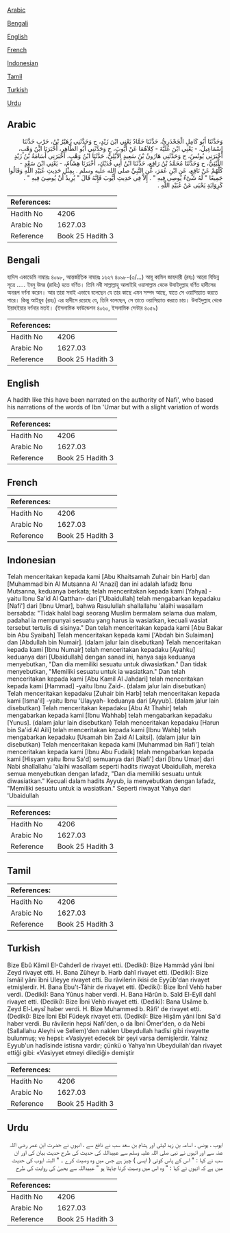 [Arabic](#arabic)

[Bengali](#bengali)

[English](#english)

[French](#french)

[Indonesian](#indonesian)

[Tamil](#tamil)

[Turkish](#turkish)

[Urdu](#urdu)

## Arabic


<div dir="rtl" lang="ar" style={{fontSize:'larger',backgroundColor:'#f8f9fa',padding:20}}>
وَحَدَّثَنَا أَبُو كَامِلٍ الْجَحْدَرِيُّ، حَدَّثَنَا حَمَّادٌ يَعْنِي ابْنَ زَيْدٍ، ح وَحَدَّثَنِي زُهَيْرُ بْنُ، حَرْبٍ حَدَّثَنَا إِسْمَاعِيلُ، - يَعْنِي ابْنَ عُلَيَّةَ - كِلاَهُمَا عَنْ أَيُّوبَ، ح وَحَدَّثَنِي أَبُو الطَّاهِرِ، أَخْبَرَنَا ابْنُ وَهْبٍ، أَخْبَرَنِي يُونُسُ، ح وَحَدَّثَنِي هَارُونُ بْنُ سَعِيدٍ الأَيْلِيُّ، حَدَّثَنَا ابْنُ وَهْبٍ، أَخْبَرَنِي أُسَامَةُ بْنُ زَيْدٍ اللَّيْثِيُّ، ح وَحَدَّثَنَا مُحَمَّدُ بْنُ رَافِعٍ، حَدَّثَنَا ابْنُ أَبِي فُدَيْكٍ، أَخْبَرَنَا هِشَامٌ، - يَعْنِي ابْنَ سَعْدٍ - كُلُّهُمْ عَنْ نَافِعٍ، عَنِ ابْنِ عُمَرَ، عَنِ النَّبِيِّ صلى الله عليه وسلم ‏.‏ بِمِثْلِ حَدِيثِ عُبَيْدِ اللَّهِ وَقَالُوا جَمِيعًا ‏"‏ لَهُ شَىْءٌ يُوصِي فِيهِ ‏"‏ ‏.‏ إِلاَّ فِي حَدِيثِ أَيُّوبَ فَإِنَّهُ قَالَ ‏"‏ يُرِيدُ أَنْ يُوصِيَ فِيهِ ‏"‏ ‏.‏ كَرِوَايَةِ يَحْيَى عَنْ عُبَيْدِ اللَّهِ ‏.‏
</div>
<div style={{backgroundColor:'#f8f9fa',padding:20, marginBottom: 10}}><table> <thead> <tr> <th>References:</th> <th></th> </tr> </thead> <tbody><tr><td>Hadith No</td><td>4206</td></tr><tr><td>Arabic No</td><td>1627.03</td></tr><tr><td>Reference</td><td>Book 25 Hadith 3</td></tr></tbody></table></div>

## Bengali


<div dir="ltr" lang="bn" style={{fontSize:'larger',backgroundColor:'#f8f9fa',padding:20}}>
হাদিস একাডেমি নাম্বারঃ ৪০৯৮, আন্তর্জাতিক নাম্বারঃ ১৬২৭ ৪০৯৮-(৩/...) আবূ কামিল জাহদারী (রহঃ) আরো বিভিন্ন সূত্রে ..... ইবনু উমর (রাযিঃ) হতে বর্ণিত। তিনি নবী সাল্লাল্লাহু আলাইহি ওয়াসাল্লাম থেকে উবাইদুল্লাহ বর্ণিত হাদীসের অনরূপ বর্ণনা করেন। আর তারা সবাই এভাবে বলেছেন যে তার কাছে এমন সম্পদ আছে, যাতে সে ওয়াসিয়্যাত করতে পারে। কিন্তু আইয়ূব (রহঃ) এর হাদীসে রয়েছে যে, তিনি বলেছেন, সে তাতে ওয়াসিয়্যাত করতে চায়। উবাইদুল্লাহ থেকে ইয়াহইয়ার বর্ণনার মতই। (ইসলামিক ফাউন্ডেশন ৪০৬০, ইসলামিক সেন্টার ৪০৫৯)
</div>
<div style={{backgroundColor:'#f8f9fa',padding:20, marginBottom: 10}}><table> <thead> <tr> <th>References:</th> <th></th> </tr> </thead> <tbody><tr><td>Hadith No</td><td>4206</td></tr><tr><td>Arabic No</td><td>1627.03</td></tr><tr><td>Reference</td><td>Book 25 Hadith 3</td></tr></tbody></table></div>

## English


<div dir="ltr" lang="en" style={{fontSize:'larger',backgroundColor:'#f8f9fa',padding:20}}>
A hadith like this have been narrated on the authority of Nafi', who based his narrations of the words of Ibn 'Umar but with a slight variation of words
</div>
<div style={{backgroundColor:'#f8f9fa',padding:20, marginBottom: 10}}><table> <thead> <tr> <th>References:</th> <th></th> </tr> </thead> <tbody><tr><td>Hadith No</td><td>4206</td></tr><tr><td>Arabic No</td><td>1627.03</td></tr><tr><td>Reference</td><td>Book 25 Hadith 3</td></tr></tbody></table></div>

## French


<div dir="ltr" lang="fr" style={{fontSize:'larger',backgroundColor:'#f8f9fa',padding:20}}>

</div>
<div style={{backgroundColor:'#f8f9fa',padding:20, marginBottom: 10}}><table> <thead> <tr> <th>References:</th> <th></th> </tr> </thead> <tbody><tr><td>Hadith No</td><td>4206</td></tr><tr><td>Arabic No</td><td>1627.03</td></tr><tr><td>Reference</td><td>Book 25 Hadith 3</td></tr></tbody></table></div>

## Indonesian


<div dir="ltr" lang="id" style={{fontSize:'larger',backgroundColor:'#f8f9fa',padding:20}}>
Telah menceritakan kepada kami [Abu Khaitsamah Zuhair bin Harb] dan [Muhammad bin Al Mutsanna Al 'Anazi] dan ini adalah lafadz Ibnu Mutsanna, keduanya berkata; telah menceritakan kepada kami [Yahya] -yaitu Ibnu Sa'id Al Qatthan- dari ['Ubaidullah] telah mengabarkan kepadaku [Nafi'] dari [Ibnu Umar], bahwa Rasulullah shallallahu 'alaihi wasallam bersabda: "Tidak halal bagi seorang Muslim bermalam selama dua malam, padahal ia mempunyai sesuatu yang harus ia wasiatkan, kecuali wasiat tersebut tertulis di sisinya." Dan telah menceritakan kepada kami [Abu Bakar bin Abu Syaibah] Telah menceritakan kepada kami ['Abdah bin Sulaiman] dan [Abdullah bin Numair]. (dalam jalur lain disebutkan) Telah menceritakan kepada kami [Ibnu Numair] telah menceritakan kepadaku [Ayahku] keduanya dari [Ubaidullah] dengan sanad ini, hanya saja keduanya menyebutkan, "Dan dia memiliki sesuatu untuk diwasiatkan." Dan tidak menyebutkan, "Memiliki sesuatu untuk ia wasiatkan." Dan telah menceritakan kepada kami [Abu Kamil Al Jahdari] telah menceritakan kepada kami [Hammad] -yaitu Ibnu Zaid-. (dalam jalur lain disebutkan) Telah menceritakan kepadaku [Zuhair bin Harb] telah menceritakan kepada kami [Isma'il] -yaitu Ibnu 'Ulayyah- keduanya dari [Ayyub]. (dalam jalur lain disebutkan) Telah menceritakan kepadaku [Abu At Thahir] telah mengabarkan kepada kami [Ibnu Wahhab] telah mengabarkan kepadaku [Yunus]. (dalam jalur lain disebutkan) Telah menceritakan kepadaku [Harun bin Sa'id Al Aili] telah menceritakan kepada kami [Ibnu Wahb] telah mengabarkan kepadaku [Usamah bin Zaid Al Laitsi]. (dalam jalur lain disebutkan) Telah menceritakan kepada kami [Muhammad bin Rafi'] telah menceritakan kepada kami [Ibnu Abu Fudaik] telah mengabarkan kepada kami [Hisyam yaitu Ibnu Sa'd] semuanya dari [Nafi'] dari [Ibnu Umar] dari Nabi shallallahu 'alaihi wasallam seperti hadits riwayat Ubaidullah, mereka semua menyebutkan dengan lafadz, "Dan dia memiliki sesuatu untuk diwasiatkan." Kecuali dalam hadits Ayyub, ia menyebutkan dengan lafadz, "Memiliki sesuatu untuk ia wasiatkan." Seperti riwayat Yahya dari 'Ubaidullah
</div>
<div style={{backgroundColor:'#f8f9fa',padding:20, marginBottom: 10}}><table> <thead> <tr> <th>References:</th> <th></th> </tr> </thead> <tbody><tr><td>Hadith No</td><td>4206</td></tr><tr><td>Arabic No</td><td>1627.03</td></tr><tr><td>Reference</td><td>Book 25 Hadith 3</td></tr></tbody></table></div>

## Tamil


<div dir="ltr" lang="ta" style={{fontSize:'larger',backgroundColor:'#f8f9fa',padding:20}}>

</div>
<div style={{backgroundColor:'#f8f9fa',padding:20, marginBottom: 10}}><table> <thead> <tr> <th>References:</th> <th></th> </tr> </thead> <tbody><tr><td>Hadith No</td><td>4206</td></tr><tr><td>Arabic No</td><td>1627.03</td></tr><tr><td>Reference</td><td>Book 25 Hadith 3</td></tr></tbody></table></div>

## Turkish


<div dir="ltr" lang="tr" style={{fontSize:'larger',backgroundColor:'#f8f9fa',padding:20}}>
Bize Ebû Kâmil EI-Cahderî de rivayet etti. (Dediki): Bize Hammâd yâni İbni Zeyd rivayet etti. H. Bana Züheyr b. Harb dahî rivayet etti. (Dediki): Bize îsmâil yâni îbni Uleyye rivayet etti. Bu râvilerin ikisi de Eyyûb'dan rivayet etmişlerdir. H. Bana Ebu't-Tâhir de rivayet etti. (Dediki): Bize İbnİ Vehb haber verdi. (Dediki): Bana Yûnus haber verdi. H. Bana Hârûn b. Saîd El-Eylî dahî rivayet etti. (Dediki): Bize İbni Vehb rivayet etti. (Dediki): Bana Usâme b. Zeyd El-Leysî haber verdi. H. Bize Muhammed b. Râfi' de rivayet etti. (Dediki): Bize İbni Ebî Füdeyk rivayet etti. (Dediki): Bize Hişâm yâni İbni Sa'd haber verdi. Bu râvilerin hepsi Nafi'den, o da İbni Ömer'den, o da Nebi (Sallallahu Aleyhi ve Sellem)'den naklen Ubeydullah hadîsi gibi rivayette bulunmuş; ve hepsi: «Vasiyyet edecek bir şeyi varsa demişlerdir. Yalnız Eyyub'un hadîsinde istisna vardır; çünkü o Yahya'nın Ubeyduilah'dan rivayet ettiği gibi: «Vasiyyet etmeyi dilediği» demiştir
</div>
<div style={{backgroundColor:'#f8f9fa',padding:20, marginBottom: 10}}><table> <thead> <tr> <th>References:</th> <th></th> </tr> </thead> <tbody><tr><td>Hadith No</td><td>4206</td></tr><tr><td>Arabic No</td><td>1627.03</td></tr><tr><td>Reference</td><td>Book 25 Hadith 3</td></tr></tbody></table></div>

## Urdu


<div dir="rtl" lang="ur" style={{fontSize:'larger',backgroundColor:'#f8f9fa',padding:20}}>
ایوب ، یونس ، اسامہ بن زید لیثی اور ہشام بن سعد سب نے نافع سے ، انہوں نے حضرت ابن عمر رضی اللہ عنہ سے اور انہوں نے نبی صلی اللہ علیہ وسلم سے عبیداللہ کی حدیث کی طرح حدیث بیان کی اور ان سب نے کہا : " اس کے پاس کوئی ( ایسی ) چیز ہے جس میں وہ وصیت کرے ۔ " البتہ ایوب کی حدیث میں ہے کہ انہوں نے کہا : " وہ اس میں وصیت کرنا چاہتا ہو " عبیداللہ سے یحییٰ کی روایت کی طرح
</div>
<div style={{backgroundColor:'#f8f9fa',padding:20, marginBottom: 10}}><table> <thead> <tr> <th>References:</th> <th></th> </tr> </thead> <tbody><tr><td>Hadith No</td><td>4206</td></tr><tr><td>Arabic No</td><td>1627.03</td></tr><tr><td>Reference</td><td>Book 25 Hadith 3</td></tr></tbody></table></div>